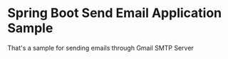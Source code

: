 # Spring Boot Send Email Application Sample

That's a sample for sending emails through Gmail SMTP Server
